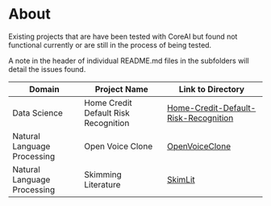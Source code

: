 # About

Existing projects that are have been tested with CoreAI but found not functional currently or are still in the process of being tested.

A note in the header of individual README.md files in the subfolders will detail the issues found.

| Domain | Project Name | Link to Directory |
| --- | --- | --- |
| Data Science | Home Credit Default Risk Recognition | [Home-Credit-Default-Risk-Recognition](https://github.com/Infotrend-Inc/CoreAI-DemoProjects/tree/main/.WiP/Home-Credit-Default-Risk-Recognition) |
| Natural Language Processing | Open Voice Clone | [OpenVoiceClone](https://github.com/Infotrend-Inc/CoreAI-DemoProjects/tree/main/.WiP/OpenVoiceClone) |
| Natural Language Processing | Skimming Literature | [SkimLit](https://github.com/Infotrend-Inc/CoreAI-DemoProjects/tree/main/.WiP/SkimLit) |
